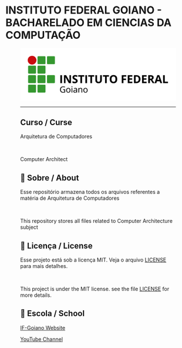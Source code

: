 # INSTITUTO FEDERAL GOIANO - BACHARELADO EM CIENCIAS DA COMPUTAÇÃO
<figure>

  <img src="logo IF-Goiano.png" alt="IF-Goiano logo">


---

## Curso / Curse

Arquitetura de Computadores

<br>

Computer Architect


## 🚀 Sobre / About

Esse repositório armazena todos os arquivos referentes a matéria de Arquitetura de Computadores

  
<br>
  
This repository stores all files related to Computer Architecture subject 

## 📝 Licença / License

Esse projeto está sob a licença MIT. Veja o arquivo [LICENSE](.github/LICENSE.md) para mais detalhes.

<br>

This project is under the MIT license. see the file [LICENSE](.github/LICENSE.md) for more details.

## 🏫 Escola / School 

[IF-Goiano Website](https://ifgoiano.edu.br/home/index.php)

[YouTube Channel](https://www.youtube.com/user/ifgoiano)

